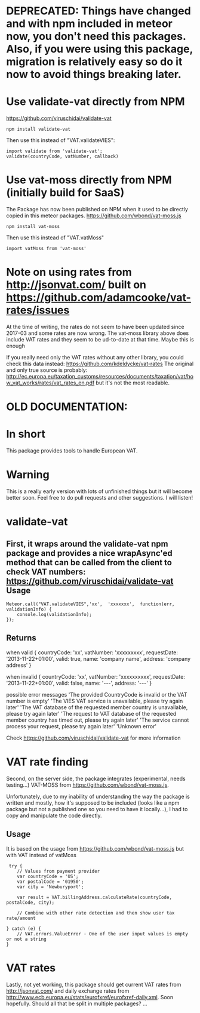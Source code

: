 DEPRECATED: Things have changed and with npm included in meteor now, you don't need this packages. Also, if you were using this package, migration is relatively easy so do it now to avoid things breaking later.
====================================

# Use validate-vat directly from NPM
https://github.com/viruschidai/validate-vat

    npm install validate-vat

Then use this instead of "VAT.validateVIES": 

    import validate from 'validate-vat';
    validate(countryCode, vatNumber, callback)


# Use vat-moss directly from NPM (initially build for SaaS)
The Package has now been published on NPM when it used to be directly copied in this meteor packages. https://github.com/wbond/vat-moss.js

    npm install vat-moss

Then use this instead of "VAT.vatMoss"

    import vatMoss from 'vat-moss'

# Note on using rates from http://jsonvat.com/ built on https://github.com/adamcooke/vat-rates/issues
At the time of writing, the rates do not seem to have been updated since 2017-03 and some rates are now wrong. 
The vat-moss library above does include VAT rates and they seem to be ud-to-date at that time. Maybe this is enough

If you really need only the VAT rates without any other library, you could check this data instead: https://github.com/kdeldycke/vat-rates
The original and only true source is probably: http://ec.europa.eu/taxation_customs/resources/documents/taxation/vat/how_vat_works/rates/vat_rates_en.pdf but it's not the most readable.




OLD DOCUMENTATION: 
====================================

In short
========

This package provides tools to handle European VAT.

Warning
=======

This is a really early version with lots of unfinished things but it will become better soon. Feel free to do pull requests and other suggestions. I will listen!

validate-vat
============
First, it wraps around the validate-vat npm package and provides a nice wrapAsync'ed method that can be called from the client to check VAT numbers: https://github.com/viruschidai/validate-vat
Usage
-----

    Meteor.call("VAT.validateVIES",'xx',  'xxxxxxx',  function(err, validationInfo) {
        console.log(validationInfo);
    });

Returns
-------

when valid
    {
      countryCode: 'xx',
      vatNumber: 'xxxxxxxxx',
      requestDate: '2013-11-22+01:00',
      valid: true,
      name: 'company name',
      address: 'company address'
    }

when invalid
    {
      countryCode: 'xx',
      vatNumber: 'xxxxxxxxxx',
      requestDate: '2013-11-22+01:00',
      valid: false,
      name: '---',
      address: '---'
    }

possible error messages
      'The provided CountryCode is invalid or the VAT number is empty'
      'The VIES VAT service is unavailable, please try again later'
      'The VAT database of the requested member country is unavailable, please try again later'
      'The request to VAT database of the requested member country has timed out, please try again later'
      'The service cannot process your request, please try again later'
      'Unknown error'

Check https://github.com/viruschidai/validate-vat for more information

VAT rate finding
================

Second, on the server side, the package integrates (experimental, needs testing...) VAT-MOSS from https://github.com/wbond/vat-moss.js.

Unfortunately, due to my inability of understanding the way the package is written and mostly, how it's supposed to be included (looks like a npm package but not a published one so you need to have it locally...), I had to copy and manipulate the code directly.

Usage
-----
It is based on the usage from https://github.com/wbond/vat-moss.js but with VAT instead of vatMoss

     try {
        // Values from payment provider
        var countryCode = 'US';
        var postalCode = '01950';
        var city = 'Newburyport';

        var result = VAT.billingAddress.calculateRate(countryCode, postalCode, city);

        // Combine with other rate detection and then show user tax rate/amount

    } catch (e) {
        // VAT.errors.ValueError - One of the user input values is empty or not a string
    }



VAT rates
=========
Lastly, not yet working, this package should get current VAT rates from http://jsonvat.com/ and daily exchange rates from http://www.ecb.europa.eu/stats/eurofxref/eurofxref-daily.xml. Soon hopefully.
Should all that be split in multiple packages? ...
